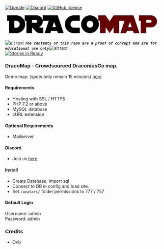 <!-- define variables -->
[1.1]: http://i.imgur.com/M4fJ65n.png (ATTENTION)
[![Donate](https://img.shields.io/badge/Donate-PayPal-green.svg)](https://www.paypal.me/rocketbot) [![Discord](https://img.shields.io/badge/Discord-Online-blue.svg)](https://discord.gg/rkm4xhX)
[![GitHub license](https://img.shields.io/badge/license-GNU-blue.svg)](https://raw.githubusercontent.com/Account-Managers/DracoMap/master/LICENSE.md) </br>
<img src="https://github.com/Account-Managers/DracoMap/blob/master/logo.png" alt="DracoMap Logo"/>
</br>![alt text][1.1] <strong><em>`The contents of this repo are a proof of concept and are for educational use only`</em></strong>![alt text][1.1]<br/>
[![Stories in Ready](https://discordapp.com/api/guilds/335455302965002242/widget.png?style=banner3&time-)](https://discord.gg/rkm4xhX)


### DracoMap - Crowdsourced DraconiusGo map.
Demo map: (spots only remain 15 minutes) <a href="https://webpokemon.net/DracoMap/">here</a>

#### Requirements

- Hosting with SSL / HTTPS
- PHP 7.2 or above
- MySQL database
- cURL extension

#### Optional Requirements

- Mailserver

#### Discord

- Join us <a href="https://discord.gg/rkm4xhX">here</a>

#### Install
- Create Database, import sql
- Connect to DB in config and load site.
- Set `/avatars/` folder permissions to 777 / 757

#### Default Login
Username: admin<br>
Password: admin

### Credits
 - Ovb

